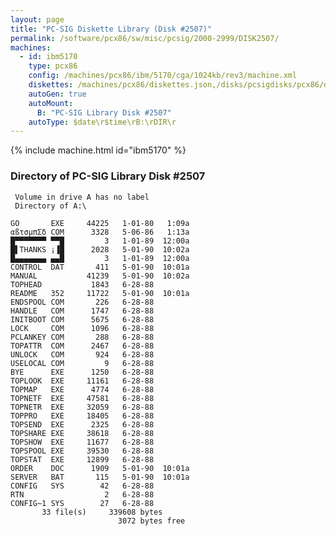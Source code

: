 ```yaml
---
layout: page
title: "PC-SIG Diskette Library (Disk #2507)"
permalink: /software/pcx86/sw/misc/pcsig/2000-2999/DISK2507/
machines:
  - id: ibm5170
    type: pcx86
    config: /machines/pcx86/ibm/5170/cga/1024kb/rev3/machine.xml
    diskettes: /machines/pcx86/diskettes.json,/disks/pcsigdisks/pcx86/diskettes.json
    autoGen: true
    autoMount:
      B: "PC-SIG Library Disk #2507"
    autoType: $date\r$time\rB:\rDIR\r
---
```


{% include machine.html id="ibm5170" %}

### Directory of PC-SIG Library Disk #2507

     Volume in drive A has no label
     Directory of A:\

    GO       EXE     44225   1-01-80   1:09a
    αßτσµπΣδ COM      3328   5-06-86   1:13a
    █▀▀▀▀▀▀▀ ▀▀█         3   1-01-89  12:00a
    █▌THANKS ¡▐█      2028   5-01-90  10:02a
    █▄▄▄▄▄▄▄ ▄▄█         3   1-01-89  12:00a
    CONTROL  DAT       411   5-01-90  10:01a
    MANUAL           41239   5-01-90  10:02a
    TOPHEAD           1843   6-28-88
    README   352     11722   5-01-90  10:01a
    ENDSPOOL COM       226   6-28-88
    HANDLE   COM      1747   6-28-88
    INITBOOT COM      5675   6-28-88
    LOCK     COM      1096   6-28-88
    PCLANKEY COM       288   6-28-88
    TOPATTR  COM      2467   6-28-88
    UNLOCK   COM       924   6-28-88
    USELOCAL COM         9   6-28-88
    BYE      EXE      1250   6-28-88
    TOPLOOK  EXE     11161   6-28-88
    TOPMAP   EXE      4774   6-28-88
    TOPNETF  EXE     47581   6-28-88
    TOPNETR  EXE     32059   6-28-88
    TOPPRO   EXE     18405   6-28-88
    TOPSEND  EXE      2325   6-28-88
    TOPSHARE EXE     38618   6-28-88
    TOPSHOW  EXE     11677   6-28-88
    TOPSPOOL EXE     39530   6-28-88
    TOPSTAT  EXE     12899   6-28-88
    ORDER    DOC      1909   5-01-90  10:01a
    SERVER   BAT       115   5-01-90  10:01a
    CONFIG   SYS        42   6-28-88
    RTN                  2   6-28-88
    CONFIG~1 SYS        27   6-28-88
           33 file(s)     339608 bytes
                            3072 bytes free
